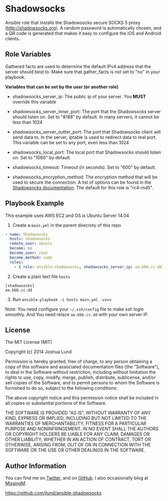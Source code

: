 # Shadowsocks

Ansible role that installs the Shadowsocks secure SOCKS 5 proxy (http://shadowsocks.org). A random password is automatically chosen, and a QR code is generated that makes it easy to configure the iOS and Android clients.

## Role Variables

Gathered facts are used to determine the default IPv4 address that the server should bind to. Make sure that gather_facts is not set to "no" in your playbook.

**Variables that can be set by the user (or another role)**

* shadowsocks_server_ip: The public ip of your server. You **MUST** override this variable

* shadowsocks_server_inner_port: The port that the Shadowsocks server should listen on. Set to "8188" by default. In many servers, it cannot be less than 1024

* shadowsocks_server_outter_port: The port that Shadowsocks client will send data to. In the server, iptable is used to redirect data to real port. This variable can be set to any port, even less than 1024

* shadowsocks_local_port: The local port that Shadowsocks should listen on. Set to "1080" by default.

* shadowsocks_timeout: Timeout (in seconds). Set to "600" by default.

* shadowsocks_encryption_method: The encryption method that will be used to secure the connection. A list of options can be found in the [Shadowsocks documentation](https://github.com/clowwindy/shadowsocks). The default for this role is "rc4-md5".

## Playbook Example

This example uses AWS EC2 and OS is Ubuntu Server 14.04

1. Create a `main.yml` in the parent direcroty of this repo

```yml
- name: Shadowsocks
  hosts: shadowsocks
  remote_user: ubuntu
  become: no
  become_user: root
  become_method: sudo
  roles:
    - { role: ansible-shadowsocks, shadowsocks_server_ip: aa.bbb.cc.dd, shadowsocks_server_inner_port: 8443, shadowsocks_server_outter_port: 53 }

```

2. Create a plain text file `hosts`

```
[shadowsocks]
aa.bbb.cc.dd

```

3. Run `ansible-playbook -i hosts main.yml -vvvv`

Note: You need configure your `~/.ssh/config` file to make ssh login smoothly. And You need relace `aa.bbb.cc.dd` with your own server IP.

## License

The MIT License (MIT)

Copyright (c) 2014 Joshua Lund

Permission is hereby granted, free of charge, to any person obtaining a copy of this software and associated documentation files (the "Software"), to deal in the Software without restriction, including without limitation the rights to use, copy, modify, merge, publish, distribute, sublicense, and/or sell copies of the Software, and to permit persons to whom the Software is furnished to do so, subject to the following conditions:

The above copyright notice and this permission notice shall be included in all copies or substantial portions of the Software.

THE SOFTWARE IS PROVIDED "AS IS", WITHOUT WARRANTY OF ANY KIND, EXPRESS OR IMPLIED, INCLUDING BUT NOT LIMITED TO THE WARRANTIES OF MERCHANTABILITY, FITNESS FOR A PARTICULAR PURPOSE AND NONINFRINGEMENT. IN NO EVENT SHALL THE AUTHORS OR COPYRIGHT HOLDERS BE LIABLE FOR ANY CLAIM, DAMAGES OR OTHER LIABILITY, WHETHER IN AN ACTION OF CONTRACT, TORT OR OTHERWISE, ARISING FROM, OUT OF OR IN CONNECTION WITH THE SOFTWARE OR THE USE OR OTHER DEALINGS IN THE SOFTWARE.

## Author Information

You can find me on [Twitter](https://twitter.com/joshualund), and on [GitHub](https://github.com/jlund/). I also occasionally blog at [MissingM](http://missingm.co).

https://github.com/jlund/ansible-shadowsocks
